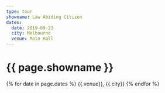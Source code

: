 ```yaml
---
type: tour
showname: Law Abiding Citizen
dates:
  date: 2019-09-23
  city: Melbourne
  venue: Main Hall
---
```


# {{ page.showname }}

{% for date in page.dates %}
  {{.venue}}, {{.city}}
{% endfor %}
